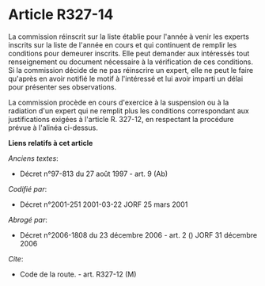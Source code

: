 # Article R327-14

La commission réinscrit sur la liste établie pour l'année à venir les experts inscrits sur la liste de l'année en cours et
qui continuent de remplir les conditions pour demeurer inscrits. Elle peut demander aux intéressés tout renseignement ou
document nécessaire à la vérification de ces conditions. Si la commission décide de ne pas réinscrire un expert, elle ne peut
le faire qu'après en avoir notifié le motif à l'intéressé et lui avoir imparti un délai pour présenter ses observations.

La commission procède en cours d'exercice à la suspension ou à la radiation d'un expert qui ne remplit plus les conditions
correspondant aux justifications exigées à l'article R. 327-12, en respectant la procédure prévue à l'alinéa ci-dessus.

**Liens relatifs à cet article**

_Anciens textes_:

  - Décret n°97-813 du 27 août 1997 - art. 9 (Ab)

_Codifié par_:

  - Décret n°2001-251 2001-03-22 JORF 25 mars 2001

_Abrogé par_:

  - Décret n°2006-1808 du 23 décembre 2006 - art. 2 () JORF 31 décembre 2006

_Cite_:

  - Code de la route. - art. R327-12 (M)
